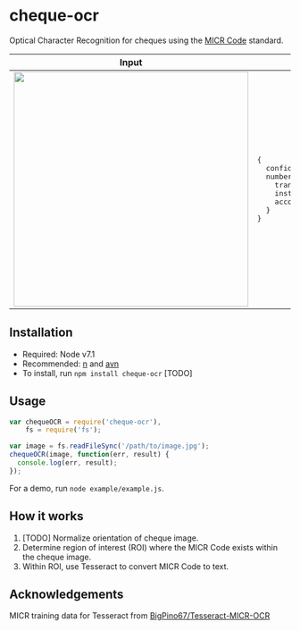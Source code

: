 # cheque-ocr

Optical Character Recognition for cheques using the [MICR Code](https://en.wikipedia.org/wiki/Magnetic_ink_character_recognition) standard.

<table>
  <thead>
    <tr>
      <th>Input</th>
      <th>Output</th>
    </tr>
  </thead>
  <tr>
    <td>
      <img src="https://cloud.githubusercontent.com/assets/158675/20336871/7e21714c-ab9b-11e6-890e-70bd0569ce9a.jpg" width="420">
    </td>
    <td>
      <pre>
{
  confidence: '86.748',
  numbers: {
    transit: '00502',
    institution: '010',
    account: '705555'
  }
}</pre>
    </td>
  </tr>
</table>

## Installation

- Required: Node v7.1
- Recommended: [n](https://github.com/tj/n) and [avn](https://github.com/wbyoung/avn)
- To install, run `npm install cheque-ocr` [TODO]

## Usage

```js
var chequeOCR = require('cheque-ocr'),
    fs = require('fs');

var image = fs.readFileSync('/path/to/image.jpg');
chequeOCR(image, function(err, result) {
  console.log(err, result);
});
```

For a demo, run `node example/example.js`.

## How it works

1. [TODO] Normalize orientation of cheque image.
2. Determine region of interest (ROI) where the MICR Code exists within the cheque image.
3. Within ROI, use Tesseract to convert MICR Code to text.

## Acknowledgements

MICR training data for Tesseract from [BigPino67/Tesseract-MICR-OCR](https://github.com/BigPino67/Tesseract-MICR-OCR/tree/master/training/tessdata)
